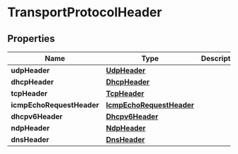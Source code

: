# TransportProtocolHeader

## Properties
Name | Type | Description | Notes
------------ | ------------- | ------------- | -------------
**udpHeader** | [**UdpHeader**](UdpHeader.md) |  |  [optional]
**dhcpHeader** | [**DhcpHeader**](DhcpHeader.md) |  |  [optional]
**tcpHeader** | [**TcpHeader**](TcpHeader.md) |  |  [optional]
**icmpEchoRequestHeader** | [**IcmpEchoRequestHeader**](IcmpEchoRequestHeader.md) |  |  [optional]
**dhcpv6Header** | [**Dhcpv6Header**](Dhcpv6Header.md) |  |  [optional]
**ndpHeader** | [**NdpHeader**](NdpHeader.md) |  |  [optional]
**dnsHeader** | [**DnsHeader**](DnsHeader.md) |  |  [optional]

